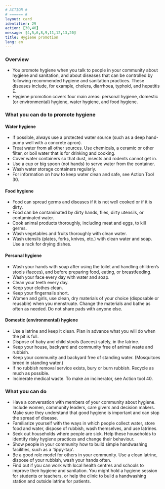 ```yaml
---
# ACTION #
# ====== #
layout: card
identifier: 29
action: [30,40]
message: [4,5,6,8,9,11,12,13,20]
title: Hygiene promotion
lang: en
---
```


### Overview

- You promote hygiene when you talk to people in your community about hygiene and sanitation, and about diseases that can be controlled by following recommended hygiene and sanitation practices. These diseases include, for example, cholera, diarrhoea, typhoid, and hepatitis E. 
- Hygiene promotion covers four main areas: personal hygiene, domestic (or environmental) hygiene, water hygiene, and food hygiene. 

### What you can do to promote hygiene

#### Water hygiene

- If possible, always use a protected water source (such as a deep hand-pump well with a concrete apron). 
- Treat water from all other sources. Use chemicals, a ceramic or other filter, or boil water that is for drinking and cooking. 
- Cover water containers so that dust, insects and rodents cannot get in.
- Use a cup or big spoon (not hands) to serve water from the container. 
- Wash water storage containers regularly. 
- For information on how to keep water clean and safe, see Action Tool 30<a class="crosslink" href="{% render_depth %}{% render_link action|30 %}"><i class="fas fa-external-link-alt" aria-hidden="true"></i></a>.

#### Food hygiene

- Food can spread germs and diseases if it is not well cooked or if it is dirty. 
- Food can be contaminated by dirty hands, flies, dirty utensils, or contaminated water.
- Cook animal products thoroughly, including meat and eggs, to kill germs. 
- Wash vegetables and fruits thoroughly with clean water. 
- Wash utensils (plates, forks, knives, etc.) with clean water and soap. Use a rack for drying dishes.

#### Personal hygiene

- Wash your hands with soap after using the toilet and handling children’s stools (faeces), and before preparing food, eating, or breastfeeding.
- Wash your face every day with water and soap.
- Clean your teeth every day.
- Keep your clothes clean.
- Keep your fingernails short. 
- Women and girls, use clean, dry materials of your choice (disposable or reusable) when you menstruate. Change the materials and bathe as often as needed. Do not share pads with anyone else. 

#### Domestic (environmental) hygiene
- Use a latrine and keep it clean. Plan in advance what you will do when the pit is full. 
- Dispose of baby and child stools (faeces) safely, in the latrine. 
- Keep your house, backyard and community free of animal waste and rubbish.
- Keep your community and backyard free of standing water. (Mosquitoes breed in standing water.) 
- If no rubbish removal service exists, bury or burn rubbish. Recycle as much as possible. 
- Incinerate medical waste. To make an incinerator, see Action tool 40<a class="crosslink" href="{% render_depth %}{% render_link action|40 %}"><i class="fas fa-external-link-alt" aria-hidden="true"></i></a>. 

### What you can do

- Have a conversation with members of your community about hygiene. Include women, community leaders, care givers and decision makers. Make sure they understand that good hygiene is important and can stop the spread of disease. 
- Familiarize yourself with the ways in which people collect water, store food and water, dispose of rubbish, wash themselves, and use latrines. 
- Seek out households where people are sick. Help these households to identify risky hygiene practices and change their behaviour.
- Show people in your community how to build simple handwashing facilities, such as a ‘tippy-tap’. 
- Be a good role model for others in your community. Use a clean latrine, dispose of your rubbish, wash your hands often. 
- Find out if you can work with local health centres and schools to improve their hygiene and sanitation. You might hold a hygiene session for students or teachers, or help the clinic to build a handwashing station and outside latrine for patients. 
